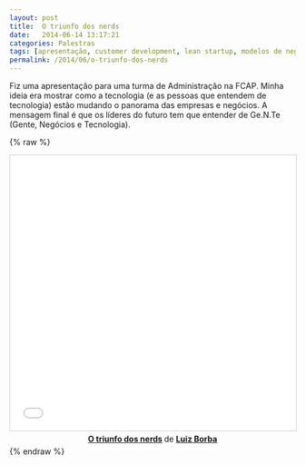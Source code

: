 ```yaml
---
layout: post
title:  O triunfo dos nerds
date:   2014-06-14 13:17:21
categories: Palestras
tags: [apresentação, customer development, lean startup, modelos de negócio]
permalink: /2014/06/o-triunfo-dos-nerds
---
```


Fiz uma apresentação para uma turma de Administração na FCAP. Minha ideia era mostrar como a tecnologia (e as pessoas que entendem de tecnologia) estão mudando o panorama das empresas e negócios. A mensagem final é que os líderes do futuro tem que entender de Ge.N.Te (Gente, Negócios e Tecnologia).

{% raw %}
<center>
<iframe src="//www.slideshare.net/slideshow/embed_code/key/TbAlofRDGgF1m" width="595" height="485" frameborder="0" marginwidth="0" marginheight="0" scrolling="no" style="border:1px solid #CCC; border-width:1px; margin-bottom:5px; max-width: 100%;" allowfullscreen> </iframe> <div style="margin-bottom:5px"> <strong> <a href="//www.slideshare.net/lborba/o-triunfo-dos-nerds" title="O triunfo dos nerds" target="_blank">O triunfo dos nerds</a> </strong> de <strong><a target="_blank" href="//www.slideshare.net/lborba">Luiz Borba</a></strong> </div>
</center>
{% endraw %}